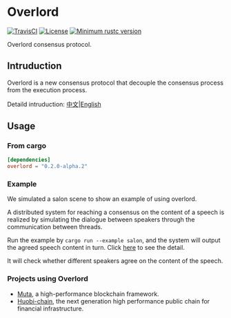 # Overlord

[![TravisCI](https://travis-ci.com/nervosnetwork/overlord.svg?branch=master)](https://travis-ci.com/nervosnetwork/overlord)
[![License](https://img.shields.io/badge/license-MIT-green.svg)](LICENSE.md)
[![Minimum rustc version](https://img.shields.io/badge/rustc-1.40+-informational.svg)](https://github.com/nervosnetwork/overlord/blob/master/rust-toolchain)

Overlord consensus protocol.

## Intruduction

Overlord is a new consensus protocol that decouple the consensus process from the execution process.

Detaild intruduction: [中文](./docs/architecture_zh.md)|[English](./docs/architecture_en.md)

## Usage

### From cargo

```toml
[dependencies]
overlord = "0.2.0-alpha.2"
```

### Example

We simulated a salon scene to show an example of using overlord.

A distributed system for reaching a consensus on the content of a speech is realized by simulating the dialogue between speakers through the communication between threads.

Run the example by `cargo run --example salon`, and the system will output the agreed speech content in turn. Click [here](./examples/salon.rs) to see the detail.

It will check whether different speakers agree on the content of the speech.

### Projects using Overlord

* [Muta](https://github.com/nervosnetwork/muta), a high-performance blockchain framework.
* [Huobi-chain](https://github.com/HuobiGroup/huobi-chain), the next generation high performance public chain for financial infrastructure.
